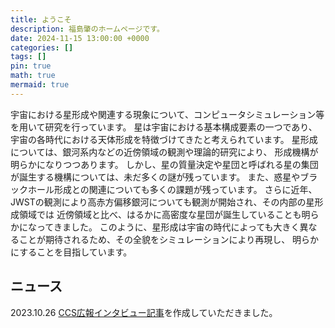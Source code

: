 ```yaml
---
title: ようこそ
description: 福島肇のホームページです。
date: 2024-11-15 13:00:00 +0000
categories: []
tags: []
pin: true
math: true
mermaid: true
---
```


宇宙における星形成や関連する現象について、コンピュータシミュレーション等を用いて研究を行っています。
星は宇宙における基本構成要素の一つであり、宇宙の各時代における天体形成を特徴づけてきたと考えられています。
星形成については、銀河系内などの近傍領域の観測や理論的研究により、
形成機構が明らかになりつつあります。
しかし、星の質量決定や星団と呼ばれる星の集団が誕生する機構については、未だ多くの謎が残っています。
また、惑星やブラックホール形成との関連についても多くの課題が残っています。
さらに近年、JWSTの観測により高赤方偏移銀河についても観測が開始され、その内部の星形成領域では
近傍領域と比べ、はるかに高密度な星団が誕生していることも明らかになってきました。
このように、星形成は宇宙の時代によっても大きく異なることが期待されるため、その全貌をシミュレーションにより再現し、
明らかにすることを目指しています。


## ニュース

2023.10.26  [CCS広報インタビュー記事](https://www.ccs.tsukuba.ac.jp/research-topic-v13/)を作成していただきました。
